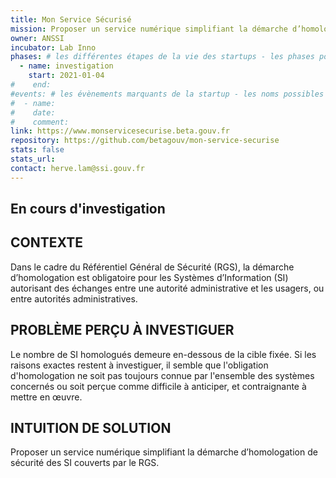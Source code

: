 ```yaml
---
title: Mon Service Sécurisé
mission: Proposer un service numérique simplifiant la démarche d’homologation de sécurité des SI couverts par le RGS
owner: ANSSI
incubator: Lab Inno
phases: # les différentes étapes de la vie des startups - les phases possibles sont définies dans /content/_phases/
  - name: investigation
    start: 2021-01-04 
#    end: 
#events: # les évènements marquants de la startup - les noms possibles sont définies dans /content/_events/
#  - name: 
#    date:  
#    comment:  
link: https://www.monservicesecurise.beta.gouv.fr
repository: https://github.com/betagouv/mon-service-securise
stats: false
stats_url: 
contact: herve.lam@ssi.gouv.fr
---
```

## En cours d'investigation

## CONTEXTE

Dans le cadre du Référentiel Général de Sécurité (RGS), la démarche d’homologation est obligatoire pour les Systèmes d’Information (SI) autorisant des échanges entre une autorité administrative et les usagers, ou entre autorités administratives.

## PROBLÈME PERÇU À INVESTIGUER

Le nombre de SI homologués demeure en-dessous de la cible fixée. Si les raisons exactes restent à investiguer, il semble que l'obligation d'homologation ne soit pas toujours connue par l'ensemble des systèmes concernés ou soit perçue comme difficile à anticiper, et contraignante à mettre en œuvre.

## INTUITION DE SOLUTION

Proposer un service numérique simplifiant la démarche d’homologation de sécurité des SI couverts par le RGS.

